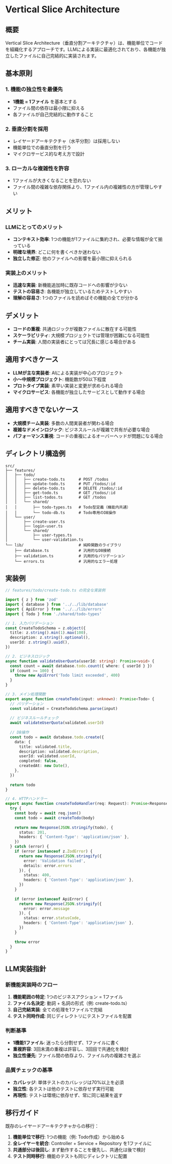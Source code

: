 # Vertical Slice Architecture

## 概要

Vertical Slice Architecture（垂直分割アーキテクチャ）は、機能単位でコードを組織化するアプローチです。LLMによる実装に最適化されており、各機能が独立したファイルに自己完結的に実装されます。

## 基本原則

### 1. 機能の独立性を最優先
- **1機能 = 1ファイル** を基本とする
- ファイル間の依存は最小限に抑える
- 各ファイルが自己完結的に動作すること

### 2. 垂直分割を採用
- レイヤードアーキテクチャ（水平分割）は採用しない
- 機能単位での垂直分割を行う
- マイクロサービス的な考え方で設計

### 3. ローカルな複雑性を許容
- 1ファイルが大きくなることを恐れない
- ファイル間の複雑な依存関係より、1ファイル内の複雑性の方が管理しやすい

## メリット

### LLMにとってのメリット
- **コンテキスト効率**: 1つの機能が1ファイルに集約され、必要な情報が全て揃っている
- **明確な境界**: どこに何を書くべきか迷わない
- **独立した修正**: 他のファイルへの影響を最小限に抑えられる

### 実装上のメリット
- **迅速な実装**: 新機能追加時に既存コードへの影響が少ない
- **テストの容易さ**: 各機能が独立しているためテストしやすい
- **理解の容易さ**: 1つのファイルを読めばその機能の全てが分かる

## デメリット

- **コードの重複**: 共通ロジックが複数ファイルに散在する可能性
- **スケーラビリティ**: 大規模プロジェクトでは管理が困難になる可能性
- **チーム実装**: 人間の実装者にとっては冗長に感じる場合がある

## 適用すべきケース

- **LLMが主な実装者**: AIによる実装が中心のプロジェクト
- **小〜中規模プロジェクト**: 機能数が50以下程度
- **プロトタイプ実装**: 素早い実装と変更が求められる場合
- **マイクロサービス**: 各機能が独立したサービスとして動作する場合

## 適用すべきでないケース

- **大規模チーム実装**: 多数の人間実装者が関わる場合
- **複雑なドメインロジック**: ビジネスルールが複雑で共有が必要な場合
- **パフォーマンス重視**: コードの重複によるオーバーヘッドが問題になる場合

## ディレクトリ構造例

```
src/
├── features/
│   ├── todo/
│   │   ├── create-todo.ts      # POST /todos
│   │   ├── update-todo.ts      # PUT /todos/:id
│   │   ├── delete-todo.ts      # DELETE /todos/:id
│   │   ├── get-todo.ts         # GET /todos/:id
│   │   ├── list-todos.ts       # GET /todos
│   │   └── shared/
│   │       ├── todo-types.ts   # Todo型定義（機能内共通）
│   │       └── todo-db.ts      # Todo専用のDB操作
│   └── user/
│       ├── create-user.ts
│       ├── login-user.ts
│       └── shared/
│           ├── user-types.ts
│           └── user-validation.ts
└── lib/                        # 純粋関数のライブラリ
    ├── database.ts             # 汎用的なDB接続
    ├── validation.ts           # 汎用的なバリデーション
    └── errors.ts               # 汎用的なエラー処理
```

## 実装例

```typescript
// features/todo/create-todo.ts の完全な実装例

import { z } from 'zod'
import { database } from '../../lib/database'
import { ApiError } from '../../lib/errors'
import { Todo } from './shared/todo-types'

// 1. 入力バリデーション
const CreateTodoSchema = z.object({
  title: z.string().min(1).max(100),
  description: z.string().optional(),
  userId: z.string().uuid(),
})

// 2. ビジネスロジック
async function validateUserQuota(userId: string): Promise<void> {
  const count = await database.todo.count({ where: { userId } })
  if (count >= 100) {
    throw new ApiError('Todo limit exceeded', 400)
  }
}

// 3. メイン処理関数
export async function createTodo(input: unknown): Promise<Todo> {
  // バリデーション
  const validated = CreateTodoSchema.parse(input)
  
  // ビジネスルールチェック
  await validateUserQuota(validated.userId)
  
  // DB操作
  const todo = await database.todo.create({
    data: {
      title: validated.title,
      description: validated.description,
      userId: validated.userId,
      completed: false,
      createdAt: new Date(),
    },
  })
  
  return todo
}

// 4. HTTPハンドラー
export async function createTodoHandler(req: Request): Promise<Response> {
  try {
    const body = await req.json()
    const todo = await createTodo(body)
    
    return new Response(JSON.stringify(todo), {
      status: 201,
      headers: { 'Content-Type': 'application/json' },
    })
  } catch (error) {
    if (error instanceof z.ZodError) {
      return new Response(JSON.stringify({ 
        error: 'Validation failed',
        details: error.errors 
      }), {
        status: 400,
        headers: { 'Content-Type': 'application/json' },
      })
    }
    
    if (error instanceof ApiError) {
      return new Response(JSON.stringify({ 
        error: error.message 
      }), {
        status: error.statusCode,
        headers: { 'Content-Type': 'application/json' },
      })
    }
    
    throw error
  }
}
```

## LLM実装指針

### 新機能実装時のフロー
1. **機能範囲の特定**: 1つのビジネスアクション = 1ファイル
2. **ファイル名決定**: 動詞 + 名詞の形式（例: create-todo.ts）
3. **自己完結実装**: 全ての処理を1ファイルで完結
4. **テスト同時作成**: 同じディレクトリにテストファイルを配置

### 判断基準
- **1機能1ファイル**: 迷ったら分割せず、1ファイルに書く
- **重複許容**: 3回未満の重複は許容し、3回目で共通化を検討
- **独立性優先**: ファイル間の依存より、ファイル内の複雑さを選ぶ

### 品質チェックの基準
- **カバレッジ**: 単体テストのカバレッジは70%以上を必須
- **独立性**: 各テストは他のテストに依存せず実行可能
- **再現性**: テストは環境に依存せず、常に同じ結果を返す

## 移行ガイド

既存のレイヤードアーキテクチャからの移行：

1. **機能単位で移行**: 1つの機能（例: Todo作成）から始める
2. **全レイヤーを統合**: Controller + Service + Repository を1ファイルに
3. **共通部分は後回し**: まず動作することを優先し、共通化は後で検討
4. **テスト同時移行**: 機能のテストも同じディレクトリに配置